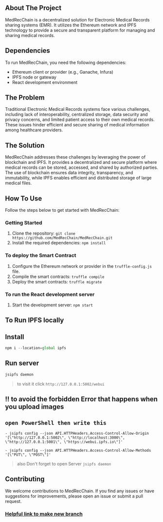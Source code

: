 ## About The Project
MedRecChain is a decentralized solution for Electronic Medical Records sharing systems (EMR). It utilizes the Ethereum network and IPFS technology to provide a secure and transparent platform for managing and sharing medical records.

## Dependencies

To run MedRecChain, you need the following dependencies:

- Ethereum client or provider (e.g., Ganache, Infura)
- IPFS node or gateway
- React development environment

## The Problem

Traditional Electronic Medical Records systems face various challenges, including lack of interoperability, centralized storage, data security and privacy concerns, and limited patient access to their own medical records. These issues hinder efficient and secure sharing of medical information among healthcare providers.

## The Solution

MedRecChain addresses these challenges by leveraging the power of blockchain and IPFS. It provides a decentralized and secure platform where medical records can be stored, accessed, and shared by authorized parties. The use of blockchain ensures data integrity, transparency, and immutability, while IPFS enables efficient and distributed storage of large medical files.

## How To Use

Follow the steps below to get started with MedRecChain:

### Getting Started

1. Clone the repository: `git clone https://github.com/MedRecChain/MedRecChain.git`
2. Install the required dependencies: `npm install`

### To deploy the Smart Contract

1. Configure the Ethereum network or provider in the `truffle-config.js` file.
2. Compile the smart contracts: `truffle compile`
3. Deploy the smart contracts: `truffle migrate`

### To run the React development server

1. Start the development server: `npm start`

## To Run IPFS locally

## Install

```js
npm i --location=global ipfs
```

## Run server

```js
jsipfs daemon
```

> to visit it click `http://127.0.0.1:5002/webui`

## !! to avoid the forbidden Error that happens when you upload images

## `open PowerShell then write this`

```git
- jsipfs config --json API.HTTPHeaders.Access-Control-Allow-Origin '[\"http://127.0.0.1:5002\", \"http://localhost:3000\", \"http://127.0.0.1:5001\", \"https://webui.ipfs.io\"]'

- jsipfs config --json API.HTTPHeaders.Access-Control-Allow-Methods '[\"PUT\", \"POST\"]'
```

> also Don't forget to open Server
> `jsipfs daemon`

## Contributing

We welcome contributions to MedRecChain. If you find any issues or have suggestions for improvements, please open an issue or submit a pull request.


### [Helpful link to make new branch ](https://www.varonis.com/blog/git-branching) 